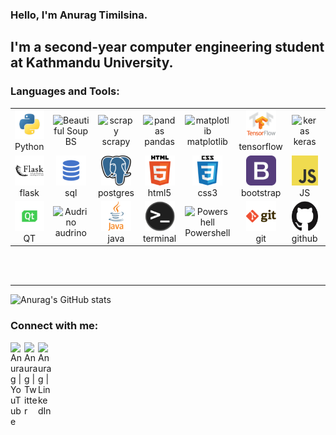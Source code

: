 ### Hello, I'm Anurag Timilsina.

## I'm a second-year computer engineering student at Kathmandu University. 

### Languages and Tools:

<table>
  <tr>
    <td align="center" width="96">
        <img src="https://raw.githubusercontent.com/github/explore/80688e429a7d4ef2fca1e82350fe8e3517d3494d/topics/python/python.png" width="48" height="48" alt="Python" />
      <br>Python
    </td>
    <td align="center" width="96">
        <img src="https://www.crummy.com/software/BeautifulSoup/bs4/doc/_images/6.1.jpg" width="48" height="48" alt="Beautiful Soup" />
      <br>BS
    </td>
    <td align="center" width="96">
        <img src="https://i.imgur.com/9o8bn1H.png" width="48" height="48" alt="scrapy" />
      <br>scrapy
    </td>
    <td align="center" width="96">
        <img src="https://pandas.pydata.org/static/img/pandas_mark.svg" width="48" height="48" alt="pandas" />
      <br>pandas
    </td>
    <td align="center" width="96">
        <img src="https://matplotlib.org/stable/_images/sphx_glr_logos2_001.png" width="48" height="48" alt="matplotlib" />
      <br>matplotlib
    </td>
    <td align="center" width="96">
        <img src="https://raw.githubusercontent.com/github/explore/80688e429a7d4ef2fca1e82350fe8e3517d3494d/topics/tensorflow/tensorflow.png" width="48" height="48" alt="tensorflow" />
      <br>tensorflow
    </td>
    <td align="center" width="96">
        <img src="https://keras.io/img/logo.png" width="48" height="48" alt="keras" />
      <br>keras
    </td>
    <td align="center" width="96">
        <img src="https://raw.githubusercontent.com/github/explore/80688e429a7d4ef2fca1e82350fe8e3517d3494d/topics/scikit-learn/scikit-learn.png" width="48" height="48" alt="scikit" />
      <br>scikit
    </td>
    <td align="center" width="96">
        <img src="https://raw.githubusercontent.com/github/explore/80688e429a7d4ef2fca1e82350fe8e3517d3494d/topics/django/django.png" width="48" height="48" alt="django" />
      <br>django
    </td>
  </tr>

  <tr>
    <td align="center" width="96">
        <img src="https://raw.githubusercontent.com/github/explore/80688e429a7d4ef2fca1e82350fe8e3517d3494d/topics/flask/flask.png" width="48" height="48" alt="flask" />
      <br>flask
    </td>
    <td align="center" width="96">
        <img src="https://raw.githubusercontent.com/github/explore/80688e429a7d4ef2fca1e82350fe8e3517d3494d/topics/sql/sql.png" width="48" height="48" alt="sql" />
      <br>sql
    </td>
    <td align="center" width="96">
        <img src="https://raw.githubusercontent.com/github/explore/80688e429a7d4ef2fca1e82350fe8e3517d3494d/topics/postgresql/postgresql.png" width="48" height="48" alt="postgres" />
      <br>postgres
    </td>
    <td align="center" width="96">
        <img src="https://raw.githubusercontent.com/github/explore/80688e429a7d4ef2fca1e82350fe8e3517d3494d/topics/html/html.png" width="48" height="48" alt="html5" />
      <br>html5
    </td>
    <td align="center" width="96">
        <img src="https://raw.githubusercontent.com/github/explore/80688e429a7d4ef2fca1e82350fe8e3517d3494d/topics/css/css.png" width="48" height="48" alt="CSS3" />
      <br>css3
    </td>
    <td align="center" width="96">
        <img src="https://raw.githubusercontent.com/github/explore/80688e429a7d4ef2fca1e82350fe8e3517d3494d/topics/bootstrap/bootstrap.png" width="48" height="48" alt="bootstrap" />
      <br>bootstrap
    </td>
    <td align="center" width="96">
        <img src="https://raw.githubusercontent.com/github/explore/80688e429a7d4ef2fca1e82350fe8e3517d3494d/topics/javascript/javascript.png" width="48" height="48" alt="JS" />
      <br>JS
    </td>
    <td align="center" width="96">
        <img src="https://raw.githubusercontent.com/github/explore/80688e429a7d4ef2fca1e82350fe8e3517d3494d/topics/c/c.png" width="48" height="48" alt="c" />
      <br>C
    </td>
    <td align="center" width="96">
        <img src="https://raw.githubusercontent.com/github/explore/78df643247d429f6cc873026c0622819ad797942/topics/cpp/cpp.png" width="48" height="48" alt="c++" />
      <br>C++
    </td>

  </tr>

  <tr>
    <td align="center" width="96"> 
        <img src="https://raw.githubusercontent.com/github/explore/80688e429a7d4ef2fca1e82350fe8e3517d3494d/topics/qt/qt.png" width="48" height="48" alt="QT" />
      <br>QT
    </td>
    <td align="center" width="96">
        <img src="https://i.imgur.com/k1MIO51.png" width="48" height="48" alt="Audrino" />
      <br>audrino
    </td>
    <td align="center"  width="96">
        <img src="https://raw.githubusercontent.com/github/explore/80688e429a7d4ef2fca1e82350fe8e3517d3494d/topics/java/java.png" width="48" height="48" alt="java" />
      <br>java
    </td>
    <td align="center"  width="96">
        <img src="https://raw.githubusercontent.com/github/explore/80688e429a7d4ef2fca1e82350fe8e3517d3494d/topics/terminal/terminal.png" width="48" height="48" alt="terminal" />
      <br>terminal
    </td>
    <td align="center" width="96">
        <img src="https://raw.githubusercontent.com/PowerShell/PowerShell/master/assets/ps_black_128.svg" width="48" height="48" alt="Powershell" />
      <br>Powershell
    </td>
    <td align="center" width="96">
        <img src="https://raw.githubusercontent.com/github/explore/80688e429a7d4ef2fca1e82350fe8e3517d3494d/topics/git/git.png" width="48" height="48" alt="git" />
      <br>git
    </td>
    <td align="center" width="96">
        <img src="https://raw.githubusercontent.com/github/explore/78df643247d429f6cc873026c0622819ad797942/topics/github/github.png" width="48" height="48" alt="github" />
      <br>github
    </td>
    <td align="center" width="96">
        <img src="https://upload.wikimedia.org/wikipedia/commons/0/04/Debian_logo.png" width="48" height="48" alt="debian" />
      <br>debian
    </td>
  </tr>
</table>


<br>
<br>

---
![Anurag's GitHub stats](https://github-readme-stats.vercel.app/api?username=AnuragTimilsina&count_private=true)

### Connect with me:

[<img align="left" alt="Anurag | YouTube" width="22px" src="https://cdn.jsdelivr.net/npm/simple-icons@v3/icons/youtube.svg" />][youtube]

[<img align="left" alt="Anurag | Twitter" width="22px" src="https://cdn.jsdelivr.net/npm/simple-icons@v3/icons/twitter.svg" />][twitter]

[<img align="left" alt="Anurag | LinkedIn" width="22px" src="https://cdn.jsdelivr.net/npm/simple-icons@v3/icons/linkedin.svg" />][linkedin]


[twitter]: https://twitter.com/TimilsinaAnurag
[youtube]: https://www.youtube.com/channel/UCDwG7O6D3ePeatk3zJ9qhlg
[linkedin]: https://www.linkedin.com/in/anurag-timilsina-915a3a1b3/








